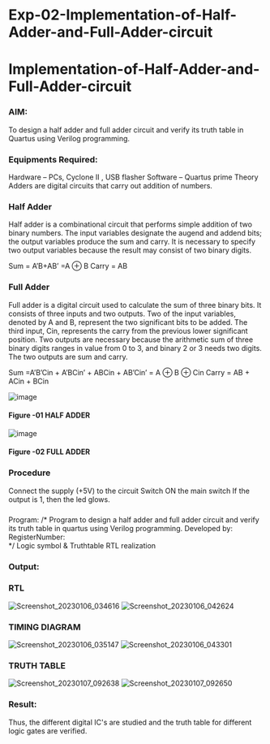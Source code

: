 # Exp-02-Implementation-of-Half-Adder-and-Full-Adder-circuit

# Implementation-of-Half-Adder-and-Full-Adder-circuit
### AIM:
To design a half adder and full adder circuit and verify its truth table in Quartus using Verilog programming.

### Equipments Required:
Hardware – PCs, Cyclone II , USB flasher
Software – Quartus prime
Theory
Adders are digital circuits that carry out addition of numbers.

### Half Adder
Half adder is a combinational circuit that performs simple addition of two binary numbers. The input variables designate the augend and addend bits; the output variables produce the sum and carry. It is necessary to specify two output variables because the result may consist of two binary digits.

Sum = A’B+AB’ =A ⊕ B Carry = AB

### Full Adder
Full adder is a digital circuit used to calculate the sum of three binary bits. It consists of three inputs and two outputs. Two of the input variables, denoted by A and B, represent the two significant bits to be added. The third input, Cin, represents the carry from the previous lower significant position. Two outputs are necessary because the arithmetic sum of three binary digits ranges in value from 0 to 3, and binary 2 or 3 needs two digits. The two outputs are sum and carry.

Sum =A’B’Cin + A’BCin’ + ABCin + AB’Cin’ = A ⊕ B ⊕ Cin Carry = AB + ACin + BCin

 ![image](https://user-images.githubusercontent.com/36288975/163552156-a13e5a56-c638-4110-97d9-8896907c8d25.png)

#### Figure -01 HALF ADDER 


![image](https://user-images.githubusercontent.com/36288975/163552057-b3547877-6d07-45b4-b7e0-bcfebfad9e1d.png)

#### Figure -02 FULL ADDER 

### Procedure

Connect the supply (+5V) to the circuit
Switch ON the main switch
If the output is 1, then the led glows.
### 
Program:
/*
Program to design a half adder and full adder circuit and verify its truth table in quartus using Verilog programming.
Developed by: 
RegisterNumber:  
*/
Logic symbol & Truthtable
RTL realization

### Output:
### RTL
![Screenshot_20230106_034616](https://user-images.githubusercontent.com/118352907/211159006-47a07560-b8a9-4db1-86ed-0667383a9f2b.png)
![Screenshot_20230106_042624](https://user-images.githubusercontent.com/118352907/211159020-4f10d24d-56ce-467d-a266-d3e29143b570.png)

### TIMING DIAGRAM
![Screenshot_20230106_035147](https://user-images.githubusercontent.com/118352907/211159034-da6e81fd-0e8e-4f52-94e7-0050b4777cef.png)
![Screenshot_20230106_043301](https://user-images.githubusercontent.com/118352907/211159044-4ce62876-d986-4c77-b387-2234282a7298.png)

### TRUTH TABLE 
![Screenshot_20230107_092638](https://user-images.githubusercontent.com/118352907/211159575-0241472d-029c-416f-bc9a-195a5385b578.png)
![Screenshot_20230107_092650](https://user-images.githubusercontent.com/118352907/211159586-37ce7a19-3d04-4b0e-8236-6c8567d95fd8.png)

### Result:
Thus, the different digital IC's are studied and the truth table for different logic gates are verified.
